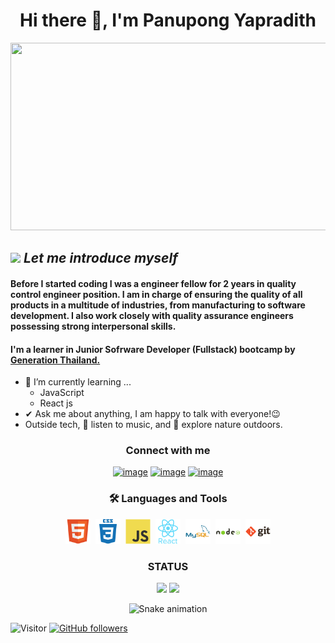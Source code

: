 **<h1 align="center"> Hi there 👋, I'm Panupong Yapradith </h1>**

<div align="center">
  <img src="https://media.giphy.com/media/dWesBcTLavkZuG35MI/giphy.gif" width="600" height="300"/>
</div>

## <img src="https://media.giphy.com/media/ObNTw8Uzwy6KQ/giphy.gif" width="30px">&nbsp;***Let me introduce myself***

#### Before I started coding I was a engineer fellow for 2 years in quality control engineer position. I am in charge of ensuring the quality of all products in a multitude of industries, from manufacturing to software development. I also work closely with quality assurance engineers possessing strong interpersonal skills.
#### I'm a learner in Junior Sofrware Developer (Fullstack) bootcamp by [Generation Thailand.](https://thailand.generation.org)

- 🌱 I’m currently learning ...
  - JavaScript
  - React js
- ✔ Ask me about anything, I am happy to talk with everyone!😉<br>
- Outside tech, 🎵 listen to music, and 🌴 explore nature outdoors.


<h3 align="center">Connect with me</h3>
<div align="center">

[![image](https://img.shields.io/badge/LinkedIn-0077B5?style=for-the-badge&logo=linkedin&logoColor=white)](https://www.linkedin.com/in/panupong-yapradith-013391191/)
[![image](https://img.shields.io/badge/Instagram-E4405F?style=for-the-badge&logo=instagram&logoColor=white)](https://www.instagram.com/__iamnugget/)
[![image](https://img.shields.io/badge/Gmail-D14836?style=for-the-badge&logo=gmail&logoColor=white)](mailto:y.panupong.9125@gmail.com)
  
</div>


**<h3 align="center">🛠️ Languages and Tools</h3>**

<div align="center">
  <img src="https://github.com/devicons/devicon/blob/master/icons/html5/html5-original.svg" title="HTML5" alt="HTML" width="40" height="40"/>&nbsp;
  <img src="https://github.com/devicons/devicon/blob/master/icons/css3/css3-plain-wordmark.svg"  title="CSS3" alt="CSS" width="40" height="40"/>&nbsp;
  <img src="https://github.com/devicons/devicon/blob/master/icons/javascript/javascript-original.svg" title="JavaScript" alt="JavaScript" width="40" height="40"/>&nbsp;
  <img src="https://github.com/devicons/devicon/blob/master/icons/react/react-original-wordmark.svg" title="React" alt="React" width="40" height="40"/>&nbsp;
  <img src="https://github.com/devicons/devicon/blob/master/icons/mysql/mysql-original-wordmark.svg" title="MySQL"  alt="MySQL" width="40" height="40"/>&nbsp;
  <img src="https://github.com/devicons/devicon/blob/master/icons/nodejs/nodejs-original-wordmark.svg" title="NodeJS" alt="NodeJS" width="40" height="40"/>&nbsp;
  <img src="https://github.com/devicons/devicon/blob/master/icons/git/git-original-wordmark.svg" title="Git" **alt="Git" width="40" height="40"/>
 
 
 <h3 align="center">STATUS</h3>
<p align= "center">
  <img height= "150" src="https://github-readme-stats.vercel.app/api?username=supel2nova&theme=react&show_icons=true&include_all_commits=true" />
  <img height= "150" src="https://github-readme-stats.vercel.app/api/top-langs/?username=supel2nova&theme=react&layout=compact" />
</p>


  ![Snake animation](https://github.com/thepiyushmalhotra/thepiyushmalhotra/blob/output/github-contribution-grid-snake.svg)
</div>


![Visitor](https://visitor-badge.laobi.icu/badge?page_id=supel2nova.repoName) [![GitHub followers](https://img.shields.io/github/followers/supel2nova.svg?style=social&label=Follow)](https://github.com/supel2nova?tab=followers)<br/>


<!--
**supel2nova/supel2nova** is a ✨ _special_ ✨ repository because its `README.md` (this file) appears on your GitHub profile.

Here are some ideas to get you started:

- 🔭 I’m currently working on ...
- 🌱 I’m currently learning ...
- 👯 I’m looking to collaborate on ...
- 🤔 I’m looking for help with ...
- 💬 Ask me about ...
- 📫 How to reach me: ...
- 😄 Pronouns: ...
- ⚡ Fun fact: ...
-->
